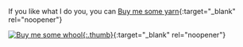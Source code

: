 If you like what I do you, you can [Buy me some yarn](https://buymeacoffee.com/inuitcrochet){:target="_blank" rel="noopener"}

[![Buy me some whool](/inuit_crochet/media/bmc_qr.png){:.thumb}](https://buymeacoffee.com/inuitcrochet){:target="_blank" rel="noopener"}
